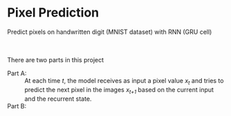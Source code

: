 # Pixel Prediction

Predict pixels on handwritten digit (MNIST dataset) with RNN (GRU cell)

<br><br/>
There are two parts in this project

<dl>
  <dt> Part A:</dt>
  <dd> At each time <i>t</i>, the model receives as input a pixel value <i>x<sub>t</sub></i> and tries to predict the next pixel in the images <i>x<sub>t+1</sub></i> based on the current input and the recurrent state.</dd>
  
   <dt> Part B:</dt>
  <dd></dd>
</dl>


